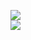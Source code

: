 [![](https://img.shields.io/badge/Made%20With-Github%20Spray-lightgrey.svg?style=for-the-badge&logo=github)](https://github.com/Annihil/github-spray#23399)  
[![](https://i.imgur.com/2DrTn0Z.gif)](https://github.com/Annihil/github-spray)